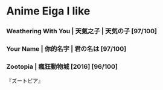 # Anime Eiga I like

### Weathering With You | 天氣之子 | 天気の子 \[97/100]

### Your Name | 你的名字 | 君の名は \[97/100]

### Zootopia | 瘋狂動物城 \[2016] \[96/100]

『ズートピア』
